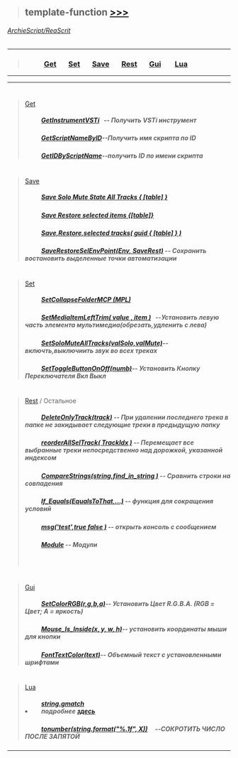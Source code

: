 >## template-function [>>>](https://github.com/ArchieScript/template-function/tree/master/template-function)
###### [ArchieScript/ReaScrit](https://github.com/ArchieScript/ReaScrit)
------------------------------------------------------------------------------------------------------------------
>### &nbsp;&nbsp;&nbsp;&nbsp;&nbsp;&nbsp;&nbsp;&nbsp;&nbsp;&nbsp;                                                                            [Get](https://github.com/ArchieScript/template-function/tree/master/template-function/Get)           &nbsp;&nbsp;&nbsp;&nbsp;&nbsp;      [Set](https://github.com/ArchieScript/template-function/tree/master/template-function/Set)           &nbsp;&nbsp;&nbsp;&nbsp;&nbsp;      [Save](https://github.com/ArchieScript/template-function/tree/master/template-function/Save)         &nbsp;&nbsp;&nbsp;&nbsp;&nbsp;      [Rest](https://github.com/ArchieScript/template-function/tree/master/template-function/Rest)         &nbsp;&nbsp;&nbsp;&nbsp;&nbsp;      [Gui](https://github.com/ArchieScript/template-function/tree/master/template-function/Gui)           &nbsp;&nbsp;&nbsp;&nbsp;&nbsp;      [Lua](https://github.com/ArchieScript/template-function/tree/master/template-function/Lua)           &nbsp;&nbsp;&nbsp;&nbsp;&nbsp;                                                                                                                                                  
---   
- - - - - - - - - - - - - - - - - - - - - - - - - - - - - - - - - - - - - - - - - - - - - - - - - - - - - - - - 
#


>[Get](https://github.com/ArchieScript/template-function/tree/master/template-function/Get)
>
>##### &nbsp;&nbsp;&nbsp;&nbsp;&nbsp;&nbsp;&nbsp;&nbsp;&nbsp;&nbsp;                                                                            [GetInstrumentVSTi](https://github.com/ArchieScript/template-function/blob/master/template-function/Get/GetInstrumentVSTi.lua)                                      &nbsp;&nbsp;-- _Получить VSTi инструмент_
>
>
>##### &nbsp;&nbsp;&nbsp;&nbsp;&nbsp;&nbsp;&nbsp;&nbsp;&nbsp;&nbsp;                                                                            [GetScriptNameByID](https://github.com/ArchieScript/template-function/blob/master/template-function/Get/GetScriptNameByID.lua)--Получить имя скрипта по ID
>
>
>##### &nbsp;&nbsp;&nbsp;&nbsp;&nbsp;&nbsp;&nbsp;&nbsp;&nbsp;&nbsp;                                                                            [GetIDByScriptName](https://github.com/ArchieScript/template-function/blob/master/template-function/Get/GetIDByScriptName.lua)--получить ID по имени скрипта
>
>
>
>
#
#

>[Save](https://github.com/ArchieScript/template-function/tree/master/template-function/Save) 
>
>
>##### &nbsp;&nbsp;&nbsp;&nbsp;&nbsp;&nbsp;&nbsp;&nbsp;&nbsp;&nbsp;                                                                             [Save Solo Mute State All Tracks { [table] }](https://github.com/ArchieScript/template-function/blob/master/template-function/Save/Save%20Solo%20Mute%20State%20All%20Tracks%20%7B%20%5B%20table%20%5D%20%7D.lua)
>
>##### &nbsp;&nbsp;&nbsp;&nbsp;&nbsp;&nbsp;&nbsp;&nbsp;&nbsp;&nbsp;                                                                             [Save Restore selected items   {[table]}](https://github.com/ArchieScript/template-function/blob/master/template-function/Save/Save%20Restore%20selected%20items%20%20%20%7B%5Btable%5D%7D.lua)
>
>##### &nbsp;&nbsp;&nbsp;&nbsp;&nbsp;&nbsp;&nbsp;&nbsp;&nbsp;&nbsp;                                                                             [Save,Restore,selected tracks( guid { [table] } )](https://github.com/ArchieScript/template-function/blob/master/template-function/Save/Save%20restore%20selected%20tracks%20%7B%5Btablep%5D%7D.lua)
>
>##### &nbsp;&nbsp;&nbsp;&nbsp;&nbsp;&nbsp;&nbsp;&nbsp;&nbsp;&nbsp;                                                                            [SaveRestoreSelEnvPoint(Env, SaveRest)](https://github.com/ArchieScript/template-function/blob/master/template-function/Save/SaveRestoreSelEnvPoint.lua) -- Сохранить востановить выделенные точки автоматизации
>
>

#
#

>[Set](https://github.com/ArchieScript/template-function/tree/master/template-function/Set)
>
>##### &nbsp;&nbsp;&nbsp;&nbsp;&nbsp;&nbsp;&nbsp;&nbsp;&nbsp;&nbsp;                                                                             [SetCollapseFolderMCP (MPL)](https://github.com/ArchieScript/template-function/blob/master/template-function/Set/SetCollapseFolderMCP%20(MPL).lua)
>
>##### &nbsp;&nbsp;&nbsp;&nbsp;&nbsp;&nbsp;&nbsp;&nbsp;&nbsp;&nbsp;                                                                             [SetMediaItemLeftTrim( value , item )](https://github.com/ArchieScript/template-function/blob/master/template-function/Set/SetMediaItemLeftTrim(value%2Citem).lua) &nbsp;&nbsp;--_Установить левую часть элемента мультимедиа(обрезать,удленить с    лева)_
>
>##### &nbsp;&nbsp;&nbsp;&nbsp;&nbsp;&nbsp;&nbsp;&nbsp;&nbsp;&nbsp;                                                                           [SetSoloMuteAllTracks(valSolo,valMute)](https://github.com/ArchieScript/template-function/blob/master/template-function/Set/SetSoloMuteAllTracks.lua)-- включть,выключиить звук во всех треках
>
>##### &nbsp;&nbsp;&nbsp;&nbsp;&nbsp;&nbsp;&nbsp;&nbsp;&nbsp;&nbsp;                                                                            [SetToggleButtonOnOff(numb)](https://github.com/ArchieScript/template-function/blob/master/template-function/Set/SetToggleButtonOnOff.lua)-- Установить  Кнопку Переключателя Вкл Выкл
>



#
#
>[Rest](https://github.com/ArchieScript/template-function/tree/master/template-function/Rest) / Остальное
>
>##### &nbsp;&nbsp;&nbsp;&nbsp;&nbsp;&nbsp;&nbsp;&nbsp;&nbsp;&nbsp;                                                                             [DeleteOnlyTrack(track)](https://github.com/ArchieScript/template-function/blob/master/template-function/Rest/DeleteOnlyTrack(track).lua ) -- При удалении последнего трека в папке не закидывает следующие треки в предыдущую папку 
>
>##### &nbsp;&nbsp;&nbsp;&nbsp;&nbsp;&nbsp;&nbsp;&nbsp;&nbsp;&nbsp;                                                                            [reorderAllSelTrack( TrackIdx )](https://github.com/ArchieScript/template-function/blob/master/template-function/Rest/ReorderAllSelTrack.lua) -- Перемещает все выбранные треки непосредственно над дорожкой, указанной индексом 
>
>##### &nbsp;&nbsp;&nbsp;&nbsp;&nbsp;&nbsp;&nbsp;&nbsp;&nbsp;&nbsp;                                                                            [CompareStrings(string,find_in_string )](https://github.com/ArchieScript/template-function/blob/master/template-function/Rest/CompareStrings.lua) -- Сравнить строки на совпадения
>
>##### &nbsp;&nbsp;&nbsp;&nbsp;&nbsp;&nbsp;&nbsp;&nbsp;&nbsp;&nbsp;                                                                            [If_Equals(EqualsToThat,...)](https://github.com/ArchieScript/template-function/blob/master/template-function/Rest/If_Equals.lua) -- функция для сокращения условий  
>
>##### &nbsp;&nbsp;&nbsp;&nbsp;&nbsp;&nbsp;&nbsp;&nbsp;&nbsp;&nbsp;                                                                            [msg('test',true false )](https://github.com/ArchieScript/template-function/blob/master/template-function/Rest/msg.lua) -- открыть консоль с сообщением
>
>##### &nbsp;&nbsp;&nbsp;&nbsp;&nbsp;&nbsp;&nbsp;&nbsp;&nbsp;&nbsp;                                                                            [Module](https://github.com/ArchieScript/template-function/blob/master/template-function/Rest/Module.lua) --  Модули
>
>##### &nbsp;&nbsp;&nbsp;&nbsp;&nbsp;&nbsp;&nbsp;&nbsp;&nbsp;&nbsp;  
>



#
#
>[Gui](https://github.com/ArchieScript/template-function/tree/master/template-function/Gui) 
>
>##### &nbsp;&nbsp;&nbsp;&nbsp;&nbsp;&nbsp;&nbsp;&nbsp;&nbsp;&nbsp;                                                                            [SetColorRGB(r,g,b,a)](https://github.com/ArchieScript/template-function/blob/master/template-function/Gui/SetColorRGB.lua)-- Установить  Цвет R.G.B.A. (RGB = Цвет; A = яркость) 
>
>##### &nbsp;&nbsp;&nbsp;&nbsp;&nbsp;&nbsp;&nbsp;&nbsp;&nbsp;&nbsp;                                                                            [Mouse_Is_Inside(x, y, w, h)](https://github.com/ArchieScript/template-function/blob/master/template-function/Gui/Mouse_Is_Inside.lua)-- установить координаты мыши для кнопки
>
>##### &nbsp;&nbsp;&nbsp;&nbsp;&nbsp;&nbsp;&nbsp;&nbsp;&nbsp;&nbsp;                                                                            [FontTextColor(text)](https://github.com/ArchieScript/template-function/blob/master/template-function/Gui/FontTextColor.lua)-- Объемный текст с установленными шрифтами



#
#
>[Lua](https://github.com/ArchieScript/template-function/tree/master/template-function/Lua)
>
>##### &nbsp;&nbsp;&nbsp;&nbsp;&nbsp;&nbsp;&nbsp;&nbsp;&nbsp;&nbsp;                                                                            [string.gmatch](https://github.com/ArchieScript/template-function/blob/master/template-function/Lua/string.gmatchstring.gmatch.lua) <li>&nbsp;&nbsp;&nbsp;&nbsp; _подробнее [здесь](http://uopilot.tati.pro/index.php?title=String.gmatch_(Lua))_ </li> 
>
>##### &nbsp;&nbsp;&nbsp;&nbsp;&nbsp;&nbsp;&nbsp;&nbsp;&nbsp;&nbsp;                                                                            [tonumber(string.format("%.1f", X))](https://github.com/ArchieScript/template-function/blob/master/template-function/Lua/tonumber-string.format-.1f-%20user_input_str.lua) &nbsp;&nbsp;&nbsp;&nbsp;--СОКРОТИТЬ ЧИСЛО ПОСЛЕ ЗАПЯТОЙ
>





 
---

